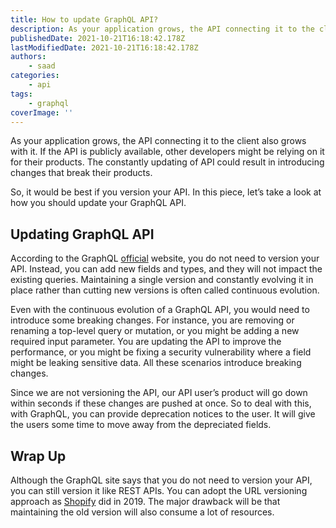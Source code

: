 ```yaml
---
title: How to update GraphQL API?
description: As your application grows, the API connecting it to the client also grows with it. If the API is publicly available, other developers might be relying on it for their products. Let's take a look at how you should update your GraphQL API so it doesn't crashes other people's websites.
publishedDate: 2021-10-21T16:18:42.178Z
lastModifiedDate: 2021-10-21T16:18:42.178Z
authors:
    - saad
categories:
    - api
tags:
    - graphql
coverImage: ''
---
```


<Lead>
	As your application grows, the API connecting it to the client also grows
	with it. If the API is publicly available, other developers might be relying
	on it for their products. The constantly updating of API could result in
	introducing changes that break their products.
</Lead>

So, it would be best if you version your API. In this piece, let’s take a look at how you should update your GraphQL API.

## Updating GraphQL API

According to the GraphQL [official](https://graphql.org/) website, you do not need to version your API. Instead, you can add new fields and types, and they will not impact the existing queries. Maintaining a single version and constantly evolving it in place rather than cutting new versions is often called continuous evolution.

Even with the continuous evolution of a GraphQL API, you would need to introduce some breaking changes. For instance, you are removing or renaming a top-level query or mutation, or you might be adding a new required input parameter. You are updating the API to improve the performance, or you might be fixing a security vulnerability where a field might be leaking sensitive data. All these scenarios introduce breaking changes.

Since we are not versioning the API, our API user’s product will go down within seconds if these changes are pushed at once. So to deal with this, with GraphQL, you can provide deprecation notices to the user. It will give the users some time to move away from the depreciated fields.

## Wrap Up

Although the GraphQL site says that you do not need to version your API, you can still version it like REST APIs. You can adopt the URL versioning approach as [Shopify](https://shopify.dev/api/usage/versioning#the-api-version-release-schedule) did in 2019. The major drawback will be that maintaining the old version will also consume a lot of resources.
